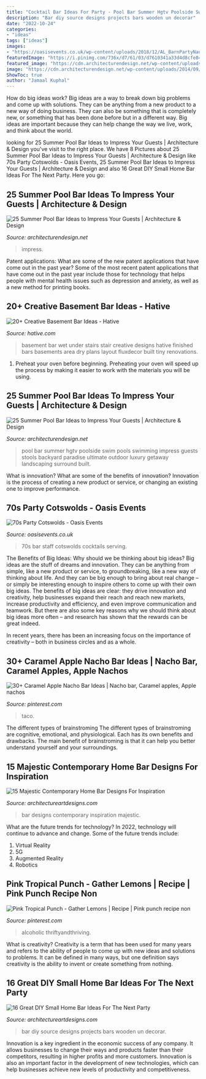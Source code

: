 ```yaml
---
title: "Cocktail Bar Ideas For Party - Pool Bar Summer Hgtv Poolside Swim Pools Swimming Impress Guests Stools Backyard Paradise Ultimate Outdoor Luxury Getaway Landscaping Surround Built"
description: "Bar diy source designs projects bars wooden un decorar"
date: "2022-10-24"
categories:
- "ideas"
tags: ["ideas"]
images:
- "https://oasisevents.co.uk/wp-content/uploads/2018/12/AL_BarnPartyNaunton_085.jpg"
featuredImage: "https://i.pinimg.com/736x/d7/61/03/d7610341a33d4d8cfe84d9260408140b.jpg"
featured_image: "https://cdn.architecturendesign.net/wp-content/uploads/2014/09/Summer-Pool-Bar-Ideas-19.jpg"
image: "https://cdn.architecturendesign.net/wp-content/uploads/2014/09/Summer-Pool-Bar-Ideas-19.jpg"
ShowToc: true
author: "Jamaal Kuphal"
---
```



How do big ideas work?
Big ideas are a way to break down big problems and come up with solutions. They can be anything from a new product to a new way of doing business. They can also be something that is completely new, or something that has been done before but in a different way. Big ideas are important because they can help change the way we live, work, and think about the world.

	

		
looking for 25 Summer Pool Bar Ideas to Impress Your Guests | Architecture &amp; Design you've visit to the right place. We have 8 Pictures about 25 Summer Pool Bar Ideas to Impress Your Guests | Architecture &amp; Design like 70s Party Cotswolds - Oasis Events, 25 Summer Pool Bar Ideas to Impress Your Guests | Architecture &amp; Design and also 16 Great DIY Small Home Bar Ideas For The Next Party. Here you go:
		
    
## 25 Summer Pool Bar Ideas To Impress Your Guests | Architecture &amp; Design

<img loading=lazy src="https://cdn.architecturendesign.net/wp-content/uploads/2014/09/Summer-Pool-Bar-Ideas-19.jpg" onerror="this.onerror=null;this.src='https://tse3.mm.bing.net/th?id=OIP.YlTaNIxlyYHWkkpNIxmZwwHaJ4&amp;pid=15.1';" alt="25 Summer Pool Bar Ideas to Impress Your Guests | Architecture &amp; Design">

_Source: architecturendesign.net_

>impress. 

	

Patent applications: What are some of the new patent applications that have come out in the past year?
Some of the most recent patent applications that have come out in the past year include those for technology that helps people with mental health issues such as depression and anxiety, as well as a new method for printing books.

    
## 20+ Creative Basement Bar Ideas - Hative

<img loading=lazy src="https://hative.com/wp-content/uploads/2014/05/basement-bar-ideas/2-small-under-stair-wet-bar.jpg" onerror="this.onerror=null;this.src='https://tse2.mm.bing.net/th?id=OIP.ZcuxemJXztmIPJZ1R7nFdQHaFj&amp;pid=15.1';" alt="20+ Creative Basement Bar Ideas - Hative">

_Source: hative.com_

>basement bar wet under stairs stair creative designs hative finished bars basements area dry plans layout fluxdecor built tiny renovations. 

	

1. Preheat your oven before beginning. Preheating your oven will speed up the process by making it easier to work with the materials you will be using.

    
## 25 Summer Pool Bar Ideas To Impress Your Guests | Architecture &amp; Design

<img loading=lazy src="http://cdn.architecturendesign.net/wp-content/uploads/2014/09/Summer-Pool-Bar-Ideas-13.jpg" onerror="this.onerror=null;this.src='https://tse3.mm.bing.net/th?id=OIP.s3z-e88JTmqACh7wq6BltAHaJ4&amp;pid=15.1';" alt="25 Summer Pool Bar Ideas to Impress Your Guests | Architecture &amp; Design">

_Source: architecturendesign.net_

>pool bar summer hgtv poolside swim pools swimming impress guests stools backyard paradise ultimate outdoor luxury getaway landscaping surround built. 

	

What is innovation? What are some of the benefits of innovation?
Innovation is the process of creating a new product or service, or changing an existing one to improve performance.

    
## 70s Party Cotswolds - Oasis Events

<img loading=lazy src="https://oasisevents.co.uk/wp-content/uploads/2018/12/AL_BarnPartyNaunton_085.jpg" onerror="this.onerror=null;this.src='https://tse4.mm.bing.net/th?id=OIP.4j9M2m0y9kEhtuv6wPUXFgHaE7&amp;pid=15.1';" alt="70s Party Cotswolds - Oasis Events">

_Source: oasisevents.co.uk_

>70s bar staff cotswolds cocktails serving. 

	

The Benefits of Big Ideas: Why should we be thinking about big ideas?
Big ideas are the stuff of dreams and innovation. They can be anything from simple, like a new product or service, to groundbreaking, like a new way of thinking about life. And they can be big enough to bring about real change – or simply be interesting enough to inspire others to come up with their own big ideas.
The benefits of big ideas are clear: they drive innovation and creativity, help businesses expand their reach and reach new markets, increase productivity and efficiency, and even improve communication and teamwork. But there are also some key reasons why we should think about big ideas more often – and research has shown that the rewards can be great indeed.

In recent years, there has been an increasing focus on the importance of creativity – both in business circles and as a whole.

    
## 30+ Caramel Apple Nacho Bar Ideas | Nacho Bar, Caramel Apples, Apple Nachos

<img loading=lazy src="https://i.pinimg.com/736x/d7/61/03/d7610341a33d4d8cfe84d9260408140b.jpg" onerror="this.onerror=null;this.src='https://tse4.mm.bing.net/th?id=OIP.cKg9Hn1m-prhT78YpBH8ZwHaPZ&amp;pid=15.1';" alt="30+ Caramel Apple Nacho Bar Ideas | Nacho bar, Caramel apples, Apple nachos">

_Source: pinterest.com_

>taco. 

	

The different types of brainstroming
The different types of brainstroming are cognitive, emotional, and physiological. Each has its own benefits and drawbacks. The main benefit of brainstroming is that it can help you better understand yourself and your surroundings.

    
## 15 Majestic Contemporary Home Bar Designs For Inspiration

<img loading=lazy src="https://www.architectureartdesigns.com/wp-content/uploads/2014/11/15-Majestic-Contemporary-Home-Bar-Designs-For-Inspiration-15-630x673.jpg" onerror="this.onerror=null;this.src='https://tse2.mm.bing.net/th?id=OIP.A7TwxwF24RGaZWL19KBcFQHaH6&amp;pid=15.1';" alt="15 Majestic Contemporary Home Bar Designs For Inspiration">

_Source: architectureartdesigns.com_

>bar designs contemporary inspiration majestic. 

	

What are the future trends for technology?
In 2022, technology will continue to advance and change. Some of the future trends include: 
1. Virtual Reality 
2. 5G 
3. Augmented Reality 
4. Robotics 

    
## Pink Tropical Punch - Gather Lemons | Recipe | Pink Punch Recipe Non

<img loading=lazy src="https://i.pinimg.com/736x/6c/1f/d2/6c1fd2159a4b5dadc5bdc1ed23e9f426.jpg" onerror="this.onerror=null;this.src='https://tse3.mm.bing.net/th?id=OIP.mak_RokYLlV135VFsbBNEgHaLH&amp;pid=15.1';" alt="Pink Tropical Punch - Gather Lemons | Recipe | Pink punch recipe non">

_Source: pinterest.com_

>alcoholic thriftyandthriving. 

	

What is creativity?
Creativity is a term that has been used for many years and refers to the ability of people to come up with new ideas and solutions to problems. It can be defined in many ways, but one definition says creativity is the ability to invent or create something from nothing.

    
## 16 Great DIY Small Home Bar Ideas For The Next Party

<img loading=lazy src="http://www.architectureartdesigns.com/wp-content/uploads/2015/05/1444.jpg" onerror="this.onerror=null;this.src='https://tse2.mm.bing.net/th?id=OIP.XwpHCRQO3F6vSTV4U4J0eQHaJ4&amp;pid=15.1';" alt="16 Great DIY Small Home Bar Ideas For The Next Party">

_Source: architectureartdesigns.com_

>bar diy source designs projects bars wooden un decorar. 

	

Innovation is a key ingredient in the economic success of any company. It allows businesses to change their ways and products faster than their competitors, resulting in higher profits and more customers. Innovation is also an important factor in the development of new technologies, which can help businesses achieve new levels of productivity and competitiveness.

